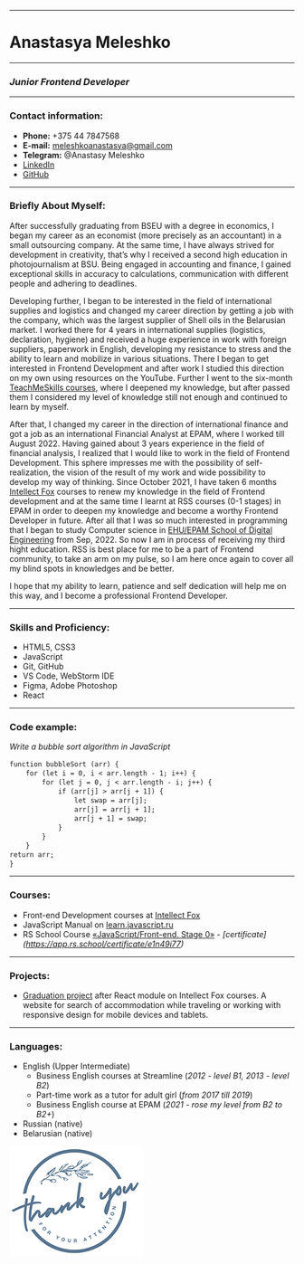 ***
# Anastasya Meleshko
***
### *Junior Frontend Developer*
***
### Contact information:

* **Phone:** +375 44 7847568
* **E-mail:** meleshkoanastasya@gmail.com
* **Telegram:** @Anastasy Meleshko
* [LinkedIn](https://www.linkedin.com/in/anastasya-meleshko-6104a8191/)
* [GitHub](https://github.com/AnastasyMeleshko)
***
### Briefly About Myself:

After successfully graduating from BSEU with a degree in economics, I began my career as an economist (more precisely as an accountant) in a small outsourcing company. 
At the same time, I have always strived for development in creativity, that’s why I received a second high education in photojournalism at BSU. 
Being engaged in accounting and finance, I gained exceptional skills in accuracy to calculations, communication with different people and adhering to deadlines.

Developing further, I began to be interested in the field of international supplies and logistics and changed my career direction by getting a job with the company, which was the largest supplier of Shell oils in the Belarusian market. 
I worked there for 4 years in international supplies (logistics, declaration, hygiene) and received a huge experience in work with foreign suppliers, paperwork in English, developing my resistance to stress and the ability to learn and mobilize in various situations.
There I began to get interested in Frontend Development and after work I studied this direction on my own using resources on the YouTube. 
Further I went to the six-month [TeachMeSkills courses](https://teachmeskills.by/kursy-programmirovaniya/frontend-html-css-javascript-minsk), where I deepened my knowledge, but after passed them I considered my level of knowledge still not enough and continued to learn by myself.

After that, I changed my career in the direction of international finance and got a job as an international Financial Analyst at EPAM, where I worked till August 2022. Having gained about 3 years experience in the field of financial analysis, I realized that I would like to work in the field of Frontend Development. 
This sphere impresses me with the possibility of self-realization, the vision of the result of my work and wide possibility to develop my way of thinking.
Since October 2021, I have taken 6 months [Intellect Fox](https://intellectfox.com/) courses to renew my knowledge in the field of Frontend development and at the same time I learnt at RSS courses (0-1 stages) in EPAM in order to deepen my knowledge and become a worthy Frontend Developer in future.
After all that I was so much interested in programming that I began to study Computer science in [EHU/EPAM School of Digital Engineering](https://en.ehu.lt/studies/computer-science/) from Sep, 2022. So now I am in process of receiving my third hight education. 
RSS is best place for me to be a part of Frontend community, to take an arm on my pulse, so I am here once again to cover all my blind spots in knowledges and be better.

I hope that my ability to learn, patience and self dedication will help me on this way, and I become a professional Frontend Developer.

***
### Skills and Proficiency:
* HTML5, CSS3
* JavaScript 
* Git, GitHub
* VS Code, WebStorm IDE
* Figma, Adobe Photoshop
* React 
***
### Code example:
*Write a bubble sort algorithm in JavaScript*
```
function bubbleSort (arr) {
    for (let i = 0, i < arr.length - 1; i++) {
        for (let j = 0, j < arr.length - i; j++) {
            if (arr[j] > arr[j + 1]) {
                let swap = arr[j];
                arr[j] = arr[j + 1];
                arr[j + 1] = swap;
            }
        }
    }
return arr;
}
```
***
### Courses:
* Front-end Development courses at [Intellect Fox](https://intellectfox.by/)
* JavaScript Manual on [learn.javascript.ru](https://learn.javascript.ru/) 
* RS School Course [«JavaScript/Front-end. Stage 0»](https://rs.school/js-stage0/) - *[certificate] (https://app.rs.school/certificate/e1n49i77)*
***
### Projects:
* [Graduation project](https://github.com/AnastasyMeleshko/if-react) after React module on Intellect Fox courses.
  A website for search of accommodation while traveling or working with responsive design for mobile devices and tablets.
***
### Languages:
* English (Upper Intermediate)
  * Business English courses at Streamline (*2012 - level B1, 2013 - level B2*)
  * Part-time work as a tutor for adult girl (*from 2017 till 2019*)
  * Business English course at EPAM (*2021 - rose my level from B2 to B2+*)
* Russian (native)
* Belarusian (native)

![Thank you for you attention!](img/Thank_You1.png)







